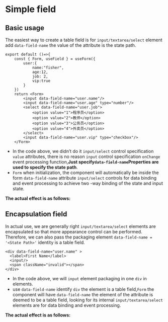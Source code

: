 # Simple field

## Basic usage

The easiest way to create a table field is for `input/textarea/select` element add `data-field-name` the value of the attribute is the state path.

```tsx
export default ()=>{
    const { Form, useField } = useForm({
        user:{
            name:"fisher",
            age:12,
            job: 2,
            vip:true
        }
    })
    return <Form>
        <input data-field-name="user.name"/>
        <input data-field-name="user.age" type="number"/>
        <select data-field-name="user.job">
            <option value="1">程序员</option>
            <option value="2">教师</option>
            <option value="3">公务员</option>
            <option value="4">外卖员</option>
        </select>
        <input data-field-name="user.vip" type="checkbox"/>
    </Form>
```

- In the code above, we didn’t do it `input/select` control specification `value` attributes, there is no reason `input` control specification `onChange` event processing function,**Just specify`data-field-name`Properties are used to specify the state path**.
- `Form` when initialization, the component will automatically be inside the form `data-field-name` attribute `input/select` controls for data binding and event processing to achieve two -way binding of the state and input state.

 **The actual effect is as follows:** 

<demo react ="form/field/simpleField.tsx"/>


## Encapsulation field

In actual use, we are generally right `input/textarea/select` elements are encapsulated so that more appearance control can be performed. Therefore, we can also pass the packaging element `data-field-name = '<State Path>'` identity is a table field.

```tsx {1,3}
<div data-field-name="user.name" >
  <label>First Name</label>
  <input/>  
  <span className="invalid"></span>
</div>
```
- In the code above, we will `input` element packaging in one `div` in elements.
- use `data-field-name` identify `div` the element is a table field,`Form` the component will have `data-field-name` the element of the attribute is deemed to be a table field, looking for its internal `input/textarea/select` elements are for data binding and event processing.


 **The actual effect is as follows:** 

<demo react ="form/field/simpleFieldWrapper.tsx"/>